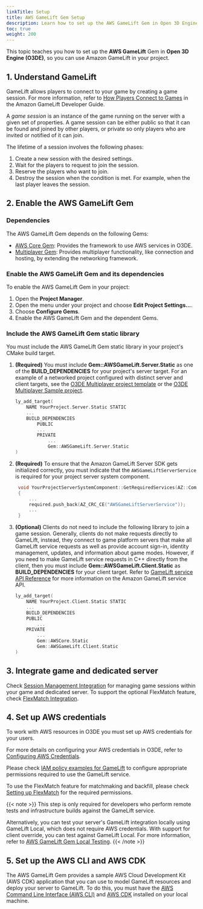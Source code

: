 ```yaml
---
linkTitle: Setup
title: AWS GameLift Gem Setup
description: Learn how to set up the AWS GameLift Gem in Open 3D Engine (O3DE).
toc: true
weight: 200
---
```


This topic teaches you how to set up the **AWS GameLift** Gem in **Open 3D Engine (O3DE)**, so you can use Amazon GameLift in your project.

## 1. Understand GameLift

GameLift allows players to connect to your game by creating a game session. For more information, refer to [How Players Connect to Games](https://docs.aws.amazon.com/gamelift/latest/developerguide/game-sessions-intro.html) in the Amazon GameLift Developer Guide.

A *game session* is an instance of the game running on the server with a given set of properties. A game session can be either public so that it can be found and joined by other players, or private so only players who are invited or notified of it can join.  

The lifetime of a session involves the following phases:
   1. Create a new session with the desired settings.  
   2. Wait for the players to request to join the session.  
   3. Reserve the players who want to join.  
   4. Destroy the session when the condition is met. For example, when the last player leaves the session.


## 2. Enable the AWS GameLift Gem


### Dependencies

The AWS GameLift Gem depends on the following Gems:

- [AWS Core Gem](/docs/user-guide/gems/reference/aws/aws-core): Provides the framework to use AWS services in O3DE.
- [Multiplayer Gem](/docs/user-guide/gems/reference/multiplayer/multiplayer-gem/): Provides multiplayer functionality, like connection and hosting, by extending the networking framework.


### Enable the AWS GameLift Gem and its dependencies

To enable the AWS GameLift Gem in your project:
1. Open the **Project Manager**.
2. Open the menu under your project and choose **Edit Project Settings...**.
3. Choose **Configure Gems**.
4. Enable the AWS GameLift Gem and the dependent Gems.


### Include the AWS GameLift Gem static library

You must include the AWS GameLift Gem static library in your project's CMake build target.

1. **(Required)** You must include **Gem::AWSGameLift.Server.Static** as one of the **BUILD_DEPENDENCIES** for your project's server target. For an example of a networked project configured with distinct server and client targets, see the [O3DE Multiplayer project template](https://github.com/o3de/o3de-extras/blob/development/Templates/Multiplayer/Template/Gem/Code/CMakeLists.txt) or the [O3DE Multiplayer Sample project](https://github.com/o3de/o3de-multiplayersample/blob/development/Gem/Code/CMakeLists.txt).

    ```cpp
    ly_add_target(
        NAME YourProject.Server.Static STATIC
        ...
        BUILD_DEPENDENCIES
            PUBLIC
            ...
            PRIVATE
                ...
                Gem::AWSGameLift.Server.Static
    )
    ```

2. **(Required)** To ensure that the Amazon GameLift Server SDK gets initialized correctly, you must indicate that the `AWSGameLiftServerService` is required for your project server system component.

   ```cpp
    void YourProjectServerSystemComponent::GetRequiredServices(AZ::ComponentDescriptor::DependencyArrayType& required)
    {
        ...
        required.push_back(AZ_CRC_CE("AWSGameLiftServerService"));
        ...
    }
   ```

3. **(Optional)**  Clients do not need to include the following library to join a game session.  Generally, clients do not make requests directly to GameLift, instead, they connect to game platform servers that make all GameLift service requests as well as provide account sign-in, identity management, updates, and information about game modes. However, if you need to make GameLift service requests in C++ directly from the client, then you must include **Gem::AWSGameLift.Client.Static** as **BUILD_DEPENDENCIES** for your client target. Refer to [GameLift service API Reference](https://docs.aws.amazon.com/gamelift/latest/developerguide/reference-awssdk.html) for more information on the Amazon GameLift service API.
    ```cpp
    ly_add_target(
        NAME YourProject.Client.Static STATIC
        ...
        BUILD_DEPENDENCIES
        PUBLIC
            ...
        PRIVATE
            ...
            Gem::AWSCore.Static
            Gem::AWSGameLift.Client.Static
    )
    ```

## 3. Integrate game and dedicated server

Check [Session Management Integration](session-management/integration/) for managing game sessions within your game and dedicated server.
To support the optional FlexMatch feature, check [FlexMatch Integration](flexmatch/integration/).


## 4. Set up AWS credentials

To work with AWS resources in O3DE you must set up AWS credentials for your users.

For more details on configuring your AWS credentials in O3DE, refer to [Configuring AWS Credentials](/docs/user-guide/gems/reference/aws/aws-core/configuring-credentials/).

Please check [IAM policy examples for GameLift](https://docs.aws.amazon.com/gamelift/latest/developerguide/gamelift-iam-policy-examples.html) to configure appropriate permissions required to use the GameLift service.

To use the FlexMatch feature for matchmaking and backfill, please check [Setting up FlexMatch](https://docs.aws.amazon.com/gamelift/latest/flexmatchguide/match-setting-up.html) for the required permissions.

{{< note >}}
This step is only required for developers who perform remote tests and infrastructure builds against the GameLift service.

Alternatively, you can test your server's GameLift integration locally using GameLift Local, which does not require AWS credentials. With support for client override, you can test against GameLift Local. For more information, refer to [AWS GameLift Gem Local Testing](/docs/user-guide/gems/reference/aws/aws-gamelift/local-testing/).
{{< /note >}}


## 5. Set up the AWS CLI and AWS CDK

The AWS GameLift Gem provides a sample AWS Cloud Development Kit (AWS CDK) application that you can use to model GameLift resources and deploy your server to GameLift. To do this, you must have the [AWS Command Line Interface (AWS CLI)](https://aws.amazon.com/cli/) and [AWS CDK](https://aws.amazon.com/cdk/) installed on your local machine.
